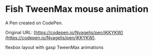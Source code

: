 # Fish TweenMax mouse animation

A Pen created on CodePen.

Original URL: [https://codepen.io/Nvagelis/pen/jKKYKW](https://codepen.io/Nvagelis/pen/jKKYKW).

flexbox layout with gasp TweenMax animations
